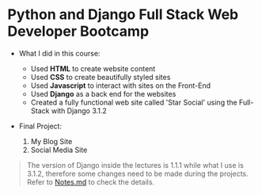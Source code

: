 # Python and Django Full Stack Web Developer Bootcamp


* What I did in this course:

  * Used **HTML** to create website content
  * Used **CSS** to create beautifully styled sites
  * Used **Javascript** to interact with sites on the Front-End
  * Used **Django** as a back end for the websites
  * Created a fully functional web site called 'Star Social' using the Full-Stack with Django 3.1.2
  
* Final Project:

  1. My Blog Site
  2. Social Media Site


> The version of Django inside the lectures is 1.1.1 while what I use is 3.1.2, therefore some changes need to be made during the projects. Refer to [Notes.md](https://github.com/bingyang-hu/Full-Stack-Web-Developer/blob/master/Django/Notes.md) to check the details.
